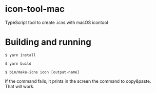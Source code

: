 icon-tool-mac
======

TypeScript tool to create .icns with macOS icontool

# Building and running

`$ yarn install`

`$ yarn build`

`$ bin/make-icns icon [output-name]`

If the command fails, it prints in the screen the command to copy&paste. That will work.
